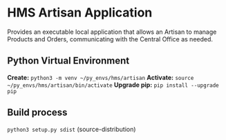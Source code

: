 # HMS Artisan Application

Provides an executable local application that allows an Artisan to 
manage Products and Orders, communicating with the Central Office as 
needed.

## Python Virtual Environment

**Create:** `python3 -m venv ~/py_envs/hms/artisan`
**Activate:** `source ~/py_envs/hms/artisan/bin/activate`
**Upgrade pip:** `pip install --upgrade pip`

## Build process

`python3 setup.py sdist` (source-distribution)

